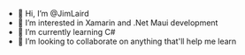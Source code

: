 - 👋 Hi, I’m @JimLaird
- 👀 I’m interested in Xamarin and .Net Maui development
- 🌱 I’m currently learning C#
- 💞️ I’m looking to collaborate on anything that'll help me learn

<!---
JimLaird/JimLaird is a ✨ special ✨ repository because its `README.md` (this file) appears on your GitHub profile.
You can click the Preview link to take a look at your changes.
--->
